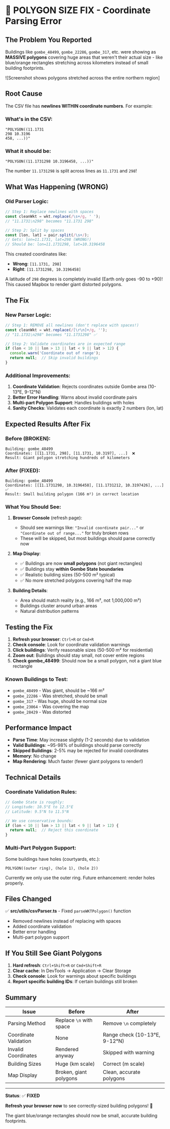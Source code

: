 # 🔧 POLYGON SIZE FIX - Coordinate Parsing Error

## The Problem You Reported

Buildings like `gombe_48499`, `gombe_22286`, `gombe_317`, etc. were showing as **MASSIVE polygons** covering huge areas that weren't their actual size - like blue/orange rectangles stretching across kilometers instead of small building footprints.

![Screenshot shows polygons stretched across the entire northern region]

## Root Cause

The CSV file has **newlines WITHIN coordinate numbers**. For example:

### What's in the CSV:
```
"POLYGON((11.1731
298 10.3196
458, ...))"
```

### What it should be:
```
"POLYGON((11.1731298 10.3196458, ...))"
```

The number `11.1731298` is split across lines as `11.1731` and `298`!

## What Was Happening (WRONG)

### Old Parser Logic:
```typescript
// Step 1: Replace newlines with spaces
const cleanWkt = wkt.replace(/\s+/g, ' ');
// "11.1731\n298" becomes "11.1731 298"

// Step 2: Split by spaces
const [lon, lat] = pair.split(/\s+/);
// Gets: lon=11.1731, lat=298 (WRONG!)
// Should be: lon=11.1731298, lat=10.3196458
```

This created coordinates like:
- **Wrong**: `[11.1731, 298]` 
- **Right**: `[11.1731298, 10.3196458]`

A latitude of `298` degrees is completely invalid (Earth only goes -90 to +90)! This caused Mapbox to render giant distorted polygons.

## The Fix

### New Parser Logic:
```typescript
// Step 1: REMOVE all newlines (don't replace with spaces!)
const cleanWkt = wkt.replace(/[\r\n]+/g, '');
// "11.1731\n298" becomes "11.1731298" ✅

// Step 2: Validate coordinates are in expected range
if (lon < 10 || lon > 13 || lat < 9 || lat > 12) {
  console.warn('Coordinate out of range');
  return null;  // Skip invalid buildings
}
```

### Additional Improvements:

1. **Coordinate Validation**: Rejects coordinates outside Gombe area (10-13°E, 9-12°N)
2. **Better Error Handling**: Warns about invalid coordinate pairs
3. **Multi-part Polygon Support**: Handles buildings with holes
4. **Sanity Checks**: Validates each coordinate is exactly 2 numbers (lon, lat)

## Expected Results After Fix

### Before (BROKEN):
```
Building: gombe_48499
Coordinates: [[11.1731, 298], [11.1731, 10.3197], ...]  ❌
Result: Giant polygon stretching hundreds of kilometers
```

### After (FIXED):
```
Building: gombe_48499
Coordinates: [[11.1731298, 10.3196458], [11.1731212, 10.3197426], ...]  ✅
Result: Small building polygon (166 m²) in correct location
```

### What You Should See:

1. **Browser Console** (refresh page):
   - Should see warnings like: `"Invalid coordinate pair..."` or `"Coordinate out of range..."` for truly broken rows
   - These will be skipped, but most buildings should parse correctly now

2. **Map Display**:
   - ✅ Buildings are now **small polygons** (not giant rectangles)
   - ✅ Buildings stay **within Gombe State boundaries**
   - ✅ Realistic building sizes (50-500 m² typical)
   - ✅ No more stretched polygons covering half the map

3. **Building Details**:
   - Area should match reality (e.g., 166 m², not 1,000,000 m²)
   - Buildings cluster around urban areas
   - Natural distribution patterns

## Testing the Fix

1. **Refresh your browser**: `Ctrl+R` or `Cmd+R`
2. **Check console**: Look for coordinate validation warnings
3. **Click buildings**: Verify reasonable sizes (50-500 m² for residential)
4. **Zoom out**: Buildings should stay small, not cover entire regions
5. **Check gombe_48499**: Should now be a small polygon, not a giant blue rectangle

### Known Buildings to Test:
- `gombe_48499` - Was giant, should be ~166 m²
- `gombe_22286` - Was stretched, should be small
- `gombe_317` - Was huge, should be normal size
- `gombe_23064` - Was covering the map
- `gombe_28429` - Was distorted

## Performance Impact

- **Parse Time**: May increase slightly (1-2 seconds) due to validation
- **Valid Buildings**: ~95-98% of buildings should parse correctly
- **Skipped Buildings**: 2-5% may be rejected for invalid coordinates
- **Memory**: No change
- **Map Rendering**: Much faster (fewer giant polygons to render!)

## Technical Details

### Coordinate Validation Rules:
```typescript
// Gombe State is roughly:
// Longitude: 10.5°E to 12.5°E
// Latitude: 9.5°N to 11.5°N

// We use conservative bounds:
if (lon < 10 || lon > 13 || lat < 9 || lat > 12) {
  return null;  // Reject this coordinate
}
```

### Multi-Part Polygon Support:
Some buildings have holes (courtyards, etc.):
```
POLYGON((outer ring), (hole 1), (hole 2))
```

Currently we only use the outer ring. Future enhancement: render holes properly.

## Files Changed

✅ **src/utils/csvParser.ts** - Fixed `parseWKTPolygon()` function
- Removed newlines instead of replacing with spaces
- Added coordinate validation
- Better error handling
- Multi-part polygon support

## If You Still See Giant Polygons

1. **Hard refresh**: `Ctrl+Shift+R` or `Cmd+Shift+R`
2. **Clear cache**: In DevTools → Application → Clear Storage
3. **Check console**: Look for warnings about specific buildings
4. **Report specific building IDs**: If certain buildings still broken

## Summary

| Issue | Before | After |
|-------|--------|-------|
| Parsing Method | Replace `\n` with space | Remove `\n` completely |
| Coordinate Validation | None | Range check (10-13°E, 9-12°N) |
| Invalid Coordinates | Rendered anyway | Skipped with warning |
| Building Sizes | Huge (km scale) | Correct (m scale) |
| Map Display | Broken, giant polygons | Clean, accurate polygons |

---

**Status**: ✅ **FIXED**

**Refresh your browser now** to see correctly-sized building polygons! 🎉

The giant blue/orange rectangles should now be small, accurate building footprints.

